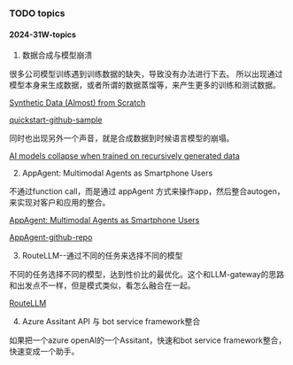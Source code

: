 ### TODO topics

#### 2024-31W-topics

1. 数据合成与模型崩溃

很多公司模型训练遇到训练数据的缺失，导致没有办法进行下去。
所以出现通过模型本身来生成数据，或者所谓的数据蒸馏等，来产生更多的训练和测试数据。

[Synthetic Data (Almost) from Scratch](https://arxiv.org/abs/2402.13064)

[quickstart-github-sample](https://github.com/Azure/synthetic-qa-generation/)

同时也出现另外一个声音，就是合成数据到时候语言模型的崩塌。

[AI models collapse when trained on recursively generated data](https://www.nature.com/articles/s41586-024-07566-y)



2. AppAgent: Multimodal Agents as Smartphone Users

不通过function call，而是通过 appAgent 方式来操作app，然后整合autogen，来实现对客户和应用的整合。

[AppAgent: Multimodal Agents as Smartphone Users](https://arxiv.org/abs/2312.13771)

[AppAgent-github-repo](https://github.com/mnotgod96/AppAgent)


3. RouteLLM--通过不同的任务来选择不同的模型

不同的任务选择不同的模型，达到性价比的最优化。这个和LLM-gateway的思路和出发点不一样，但是模式类似，看怎么融合在一起。

[RouteLLM](https://github.com/lm-sys/RouteLLM)


4. Azure Assitant API 与 bot service framework整合

如果把一个azure openAI的一个Assitant，快速和bot service framework整合，快速变成一个助手。

